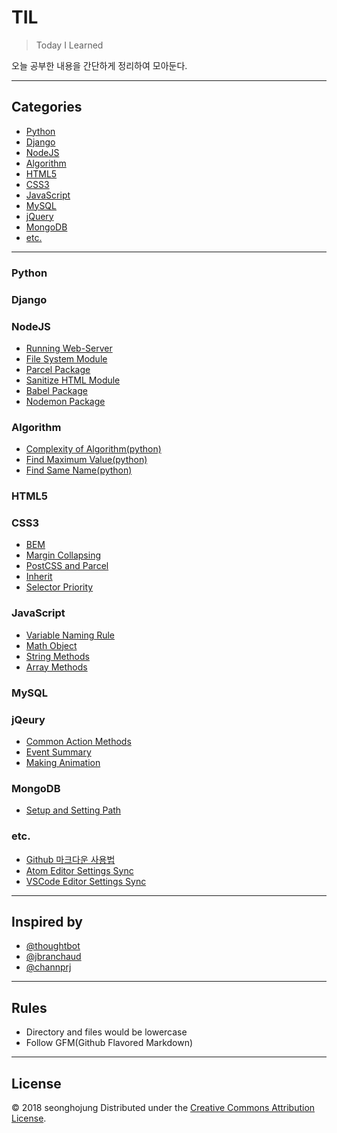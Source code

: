 # TIL
> Today I Learned

오늘 공부한 내용을 간단하게 정리하여 모아둔다.

---

## Categories
* [Python](#python)
* [Django](#django)
* [NodeJS](#nodejs)
* [Algorithm](#algorithm)
* [HTML5](#html5)
* [CSS3](#css3)
* [JavaScript](#javascript)
* [MySQL](#mysql)
* [jQuery](#jqeury)
* [MongoDB](#mongodb)
* [etc.](#etc)

---

### Python

### Django

### NodeJS

- [Running Web-Server](nodejs/running-webserver.md)
- [File System Module](nodejs/file-system-module.md)
- [Parcel Package](nodejs/parcel.md)
- [Sanitize HTML Module](nodejs/sanitize-html.md)
- [Babel Package](nodejs/babel.md)
- [Nodemon Package](nodejs/nodemon.md)

### Algorithm

- [Complexity of Algorithm(python)](algorithm/complexity-of-algorithm.md)
- [Find Maximum Value(python)](algorithm/find-maximum-value.md)
- [Find Same Name(python)](algorithm/find-same-name.md)

### HTML5

### CSS3

- [BEM](css3/BEM.md)
- [Margin Collapsing](css3/margin-collapsing.md)
- [PostCSS and Parcel](css3/postcss-and-parcel.md)
- [Inherit](css3/inherit.md)
- [Selector Priority](css3/selector-priority.md)

### JavaScript

- [Variable Naming Rule](javascript/variable-naming-rule.md)
- [Math Object](javascript/math-object.md)
- [String Methods](javascript/string-methods.md)
- [Array Methods](javascript/array-methods.md)

### MySQL

### jQeury

- [Common Action Methods](jquery/action-method.md)
- [Event Summary](jquery/event-summary.md)
- [Making Animation](jquery/making-animation.md)

### MongoDB

- [Setup and Setting Path](mongodb/setup-and-setting-path.md)

### etc.

- [Github 마크다운 사용법](etc/mark-down.md)
- [Atom Editor Settings Sync](etc/atom-settings-sync.md)
- [VSCode Editor Settings Sync](etc/vscode-settings-sync.md)

---

## Inspired by

* [@thoughtbot](https://github.com/thoughtbot/til)
* [@jbranchaud](https://github.com/jbranchaud/til)
* [@channprj](https://github.com/channprj/til)

---

## Rules
* Directory and files would be lowercase
* Follow GFM(Github Flavored Markdown)

---

## License

© 2018 seonghojung
Distributed under the [Creative Commons Attribution License][license].

[license]: http://creativecommons.org/licenses/by/3.0/
